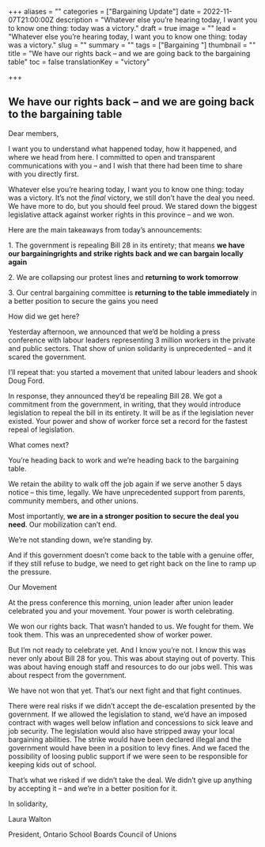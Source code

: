 +++
aliases = ""
categories = ["Bargaining Update"]
date = 2022-11-07T21:00:00Z
description = "Whatever else you’re hearing today, I want you to know one thing: today was a victory."
draft = true
image = ""
lead = "Whatever else you’re hearing today, I want you to know one thing: today was a victory."
slug = ""
summary = ""
tags = ["Bargaining "]
thumbnail = ""
title = "We have our rights back – and we are going back to the bargaining table"
toc = false
translationKey = "victory"

+++
## We have our rights back – and we are going back to the bargaining table

Dear members,

I want you to understand what happened today, how it happened, and where we head from here. I committed to open and transparent communications with you – and I wish that there had been time to share with you directly first.

Whatever else you’re hearing today, I want you to know one thing: today was a victory. It’s not the _final_ victory, we still don’t have the deal you need. We have more to do, but you should feel proud. We stared down the biggest legislative attack against worker rights in this province – and we won.

Here are the main takeaways from today’s announcements:

1\. The government is repealing Bill 28 in its entirety; that means **we have our bargainingrights and strike rights back and we can bargain locally again**

2\. We are collapsing our protest lines and **returning to work tomorrow**

3\. Our central bargaining committee is **returning to the table immediately** in a better position to secure the gains you need

How did we get here?

Yesterday afternoon, we announced that we’d be holding a press conference with labour leaders representing 3 million workers in the private and public sectors. That show of union solidarity is unprecedented – and it scared the government.

I’ll repeat that: you started a movement that united labour leaders and shook Doug Ford.

In response, they announced they’d be repealing Bill 28. We got a commitment from the government, in writing, that they would introduce legislation to repeal the bill in its entirety. It will be as if the legislation never existed. Your power and show of worker force set a record for the fastest repeal of legislation.

What comes next?

You’re heading back to work and we’re heading back to the bargaining table.

We retain the ability to walk off the job again if we serve another 5 days notice – this time, legally. We have unprecedented support from parents, community members, and other unions.

Most importantly, **we are in a stronger position to secure the deal you need**. Our mobilization can’t end.

We’re not standing down, we’re standing by.

And if this government doesn’t come back to the table with a genuine offer, if they still refuse to budge, we need to get right back on the line to ramp up the pressure.

Our Movement

At the press conference this morning, union leader after union leader celebrated you and your movement. Your power is worth celebrating.

We won our rights back. That wasn’t handed to us. We fought for them. We took them. This was an unprecedented show of worker power.

But I’m not ready to celebrate yet. And I know you’re not. I know this was never only about Bill 28 for you. This was about staying out of poverty. This was about having enough staff and resources to do our jobs well. This was about respect from the government.

We have not won that yet. That’s our next fight and that fight continues.

There were real risks if we didn’t accept the de-escalation presented by the government. If we allowed the legislation to stand, we’d have an imposed contract with wages well below inflation and concessions to sick leave and job security. The legislation would also have stripped away your local bargaining abilities. The strike would have been declared illegal and the government would have been in a position to levy fines. And we faced the possibility of loosing public support if we were seen to be responsible for keeping kids out of school.

That’s what we risked if we didn’t take the deal. We didn’t give up anything by accepting it – and we’re in a better position for it.

In solidarity,

Laura Walton

President, Ontario School Boards Council of Unions